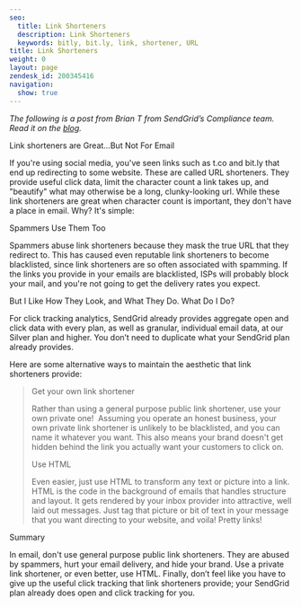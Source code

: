 ```yaml
---
seo:
  title: Link Shorteners
  description: Link Shorteners
  keywords: bitly, bit.ly, link, shortener, URL
title: Link Shorteners
weight: 0
layout: page
zendesk_id: 200345416
navigation:
  show: true
---
```


_The following is a post from Brian T from SendGrid’s Compliance team. Read it on the [blog](http://blog.sendgrid.com/link-shorteners-not-for-email/)._

Link shorteners are Great…But Not For Email

If you're using social media, you've seen links such as t.co and bit.ly that end up redirecting to some website. These are called URL shorteners. They provide useful click data, limit the character count a link takes up, and "beautify" what may otherwise be a long, clunky-looking url. While these link shorteners are great when character count is important, they don't have a place in email. Why? It's simple:

Spammers Use Them Too

Spammers abuse link shorteners because they mask the true URL that they redirect to. This has caused even reputable link shorteners to become blacklisted, since link shorteners are so often associated with spamming. If the links you provide in your emails are blacklisted, ISPs will probably block your mail, and you're not going to get the delivery rates you expect.

But I Like How They Look, and What They Do. What Do I Do?

For click tracking analytics, SendGrid already provides aggregate open and click data with every plan, as well as granular, individual email data, at our Silver plan and higher. You don’t need to duplicate what your SendGrid plan already provides.

Here are some alternative ways to maintain the aesthetic that link shorteners provide:

> Get your own link shortener
>
> Rather than using a general purpose public link shortener, use your own private one! &nbsp;Assuming you operate an honest business, your own private link shortener is unlikely to be blacklisted, and you can name it whatever you want. This also means your brand doesn't get hidden behind the link you actually want your customers to click on.
>
> Use HTML
>
> Even easier, just use HTML to transform any text or picture into a link. HTML is the code in the background of emails that handles structure and layout. It gets rendered by your inbox provider into attractive, well laid out messages. Just tag that picture or bit of text in your message that you want directing to your website, and voila! Pretty links!

Summary

In email, don't use general purpose public link shorteners. They are abused by spammers, hurt your email delivery, and hide your brand. Use a private link shortener, or even better, use HTML. Finally, don’t feel like you have to give up the useful click tracking that link shorteners provide; your SendGrid plan already does open and click tracking for you.

&nbsp;

&nbsp;

&nbsp;
